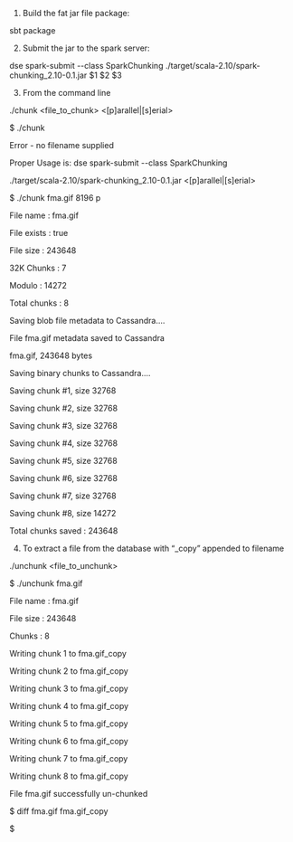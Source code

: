 1.	Build the fat jar file package:

sbt package



2.	Submit the jar to the spark server:

 dse spark-submit --class SparkChunking ./target/scala-2.10/spark-chunking_2.10-0.1.jar $1 $2 $3



3.	From the command line

 ./chunk <file_to_chunk> <chunk size in bytes> <[p]arallel|[s]erial>





$ ./chunk

Error - no filename supplied

Proper Usage is: dse spark-submit --class SparkChunking

./target/scala-2.10/spark-chunking_2.10-0.1.jar <filename> <chunk size in bytes> <[p]arallel|[s]erial>



$ ./chunk fma.gif 8196 p

File name    : fma.gif

File exists  : true

File size    : 243648

32K Chunks   : 7

Modulo       : 14272

Total chunks : 8

Saving blob file metadata to Cassandra....

File fma.gif metadata saved to Cassandra

fma.gif, 243648 bytes

Saving binary chunks to Cassandra....

Saving chunk #1, size 32768

Saving chunk #2, size 32768

Saving chunk #3, size 32768

Saving chunk #4, size 32768

Saving chunk #5, size 32768

Saving chunk #6, size 32768

Saving chunk #7, size 32768

Saving chunk #8, size 14272

Total chunks saved : 243648



4.	To extract a file from the database with “_copy” appended to filename

./unchunk <file_to_unchunk>



$ ./unchunk fma.gif

File name    : fma.gif

File size    : 243648

Chunks       : 8

Writing chunk 1 to fma.gif_copy

Writing chunk 2 to fma.gif_copy

Writing chunk 3 to fma.gif_copy

Writing chunk 4 to fma.gif_copy

Writing chunk 5 to fma.gif_copy

Writing chunk 6 to fma.gif_copy

Writing chunk 7 to fma.gif_copy

Writing chunk 8 to fma.gif_copy

File fma.gif successfully un-chunked



$ diff fma.gif fma.gif_copy

$




